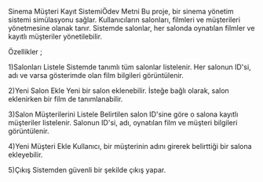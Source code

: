 Sinema Müşteri Kayıt SistemiÖdev Metni
Bu proje, bir sinema yönetim sistemi simülasyonu sağlar. Kullanıcıların salonları, filmleri ve müşterileri yönetmesine olanak tanır. Sistemde salonlar, her salonda oynatılan filmler ve kayıtlı müşteriler yönetilebilir.

Özellikler ;

1)Salonları Listele
Sistemde tanımlı tüm salonlar listelenir.
Her salonun ID'si, adı ve varsa gösterimde olan film bilgileri görüntülenir.

2)Yeni Salon Ekle
Yeni bir salon eklenebilir.
İsteğe bağlı olarak, salon eklenirken bir film de tanımlanabilir.

3)Salon Müşterilerini Listele
Belirtilen salon ID'sine göre o salona kayıtlı müşteriler listelenir.
Salonun ID'si, adı, oynatılan film ve müşteri bilgileri görüntülenir.

4)Yeni Müşteri Ekle
Kullanıcı, bir müşterinin adını girerek belirttiği bir salona ekleyebilir.

5)Çıkış
Sistemden güvenli bir şekilde çıkış yapar.
